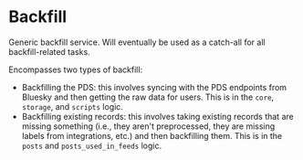 # Backfill

Generic backfill service. Will eventually be used as a catch-all for all backfill-related tasks.

Encompasses two types of backfill:

- Backfilling the PDS: this involves syncing with the PDS endpoints from Bluesky
and then getting the raw data for users. This is in the `core`, `storage`, and `scripts` logic.
- Backfilling existing records: this involves taking existing records that are missing
something (i.e., they aren't preprocessed, they are missing labels from integrations, etc.)
and then backfilling them. This is in the `posts` and `posts_used_in_feeds` logic.
